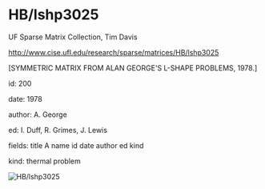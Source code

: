 # HB/lshp3025

 UF Sparse Matrix Collection, Tim Davis

 http://www.cise.ufl.edu/research/sparse/matrices/HB/lshp3025

 [SYMMETRIC MATRIX FROM ALAN GEORGE'S L-SHAPE PROBLEMS, 1978.]

 id: 200

 date: 1978

 author: A. George

 ed: I. Duff, R. Grimes, J. Lewis

 fields: title A name id date author ed kind

 kind: thermal problem

![HB/lshp3025](http://www2.research.att.com/~yifanhu/GALLERY/GRAPHS/GIF_SMALL/HB@lshp3025.gif)